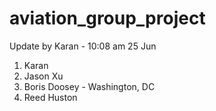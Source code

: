 # aviation_group_project

Update by Karan - 10:08 am 25 Jun


1. Karan
2. Jason Xu
3. Boris Doosey - Washington, DC
4. Reed Huston